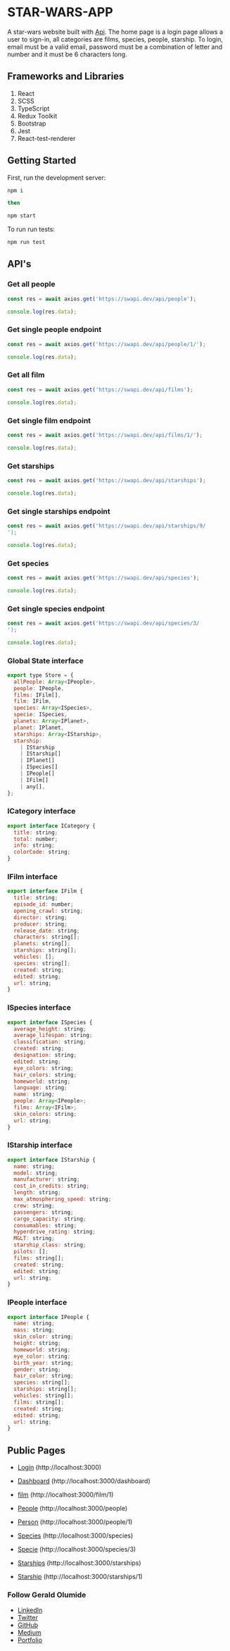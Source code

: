 # STAR-WARS-APP

A star-wars website built with [Api](https://swapi.dev/documentation). The home page is a login page allows a user to sign-in, all categories are films, species, people, starship. To login, email must be a valid email, password must be a combination of letter and number and it must be 6 characters long.

## Frameworks and Libraries

1. React
2. SCSS
3. TypeScript
4. Redux Toolkit
5. Bootstrap
6. Jest
7. React-test-renderer

## Getting Started

First, run the development server:

```bash
npm i

then

npm start
```

To run run tests:

```bash
npm run test
```

## API's

### Get all people

```javascript
const res = await axios.get('https://swapi.dev/api/people');

console.log(res.data);
```

### Get single people endpoint

```javascript
const res = await axios.get('https://swapi.dev/api/people/1/');

console.log(res.data);
```

### Get all film

```javascript
const res = await axios.get('https://swapi.dev/api/films');

console.log(res.data);
```

### Get single film endpoint

```javascript
const res = await axios.get('https://swapi.dev/api/films/1/');

console.log(res.data);
```

### Get starships

```javascript
const res = await axios.get('https://swapi.dev/api/starships');

console.log(res.data);
```

### Get single starships endpoint

```javascript
const res = await axios.get('https://swapi.dev/api/starships/9/
');

console.log(res.data);
```

### Get species

```javascript
const res = await axios.get('https://swapi.dev/api/species');

console.log(res.data);
```

### Get single species endpoint

```javascript
const res = await axios.get('https://swapi.dev/api/species/3/
');

console.log(res.data);
```

### Global State interface

```javascript
export type Store = {
  allPeople: Array<IPeople>,
  people: IPeople,
  films: IFilm[],
  film: IFilm,
  species: Array<ISpecies>,
  specie: ISpecies,
  planets: Array<IPlanet>,
  planet: IPlanet,
  starships: Array<IStarship>,
  starship:
    | IStarship
    | IStarship[]
    | IPlanet[]
    | ISpecies[]
    | IPeople[]
    | IFilm[]
    | any[],
};
```

### ICategory interface

```javascript
export interface ICategory {
  title: string;
  total: number;
  info: string;
  colorCode: string;
}
```

### IFilm interface

```javascript
export interface IFilm {
  title: string;
  episode_id: number;
  opening_crawl: string;
  director: string;
  producer: string;
  release_date: string;
  characters: string[];
  planets: string[];
  starships: string[];
  vehicles: [];
  species: string[];
  created: string;
  edited: string;
  url: string;
}
```

### ISpecies interface

```javascript
export interface ISpecies {
  average_height: string;
  average_lifespan: string;
  classification: string;
  created: string;
  designation: string;
  edited: string;
  eye_colors: string;
  hair_colors: string;
  homeworld: string;
  language: string;
  name: string;
  people: Array<IPeople>;
  films: Array<IFilm>;
  skin_colors: string;
  url: string;
}
```

### IStarship interface

```javascript
export interface IStarship {
  name: string;
  model: string;
  manufacturer: string;
  cost_in_credits: string;
  length: string;
  max_atmosphering_speed: string;
  crew: string;
  passengers: string;
  cargo_capacity: string;
  consumables: string;
  hyperdrive_rating: string;
  MGLT: string;
  starship_class: string;
  pilots: [];
  films: string[];
  created: string;
  edited: string;
  url: string;
}
```

### IPeople interface

```javascript
export interface IPeople {
  name: string;
  mass: string;
  skin_color: string;
  height: string;
  homeworld: string;
  eye_color: string;
  birth_year: string;
  gender: string;
  hair_color: string;
  species: string[];
  starships: string[];
  vehicles: string[];
  films: string[];
  created: string;
  edited: string;
  url: string;
}
```

## Public Pages

- [Login](https://star-wars-app-kohl.vercel.app/) (http://localhost:3000)

- [Dashboard](https://star-wars-app-kohl.vercel.app/dashboard) (http://localhost:3000/dashboard)

- [film](https://star-wars-app-kohl.vercel.app/film/1) (http://localhost:3000/film/1)

- [People](https://star-wars-app-kohl.vercel.app/people) (http://localhost:3000/people)

- [Person](https://star-wars-app-kohl.vercel.app/people/1) (http://localhost:3000/people/1)

- [Species](https://star-wars-app-kohl.vercel.app/species) (http://localhost:3000/species)

- [Specie](https://star-wars-app-kohl.vercel.app/species/3) (http://localhost:3000/species/3)

- [Starships](https://star-wars-app-kohl.vercel.app/starships) (http://localhost:3000/starships)

- [Starship](https://star-wars-app-kohl.vercel.app/starships/1) (http://localhost:3000/starships/1)

### Follow Gerald Olumide

- [LinkedIn](https://linkedin.com/in/geraldolumide)
- [Twitter](https://twitter.com/lucignation)
- [GitHub](https://github.com/lucignation)
- [Medium](https://medium.com/@lucignation)
- [Portfolio](https://gerald.vercel.app)
